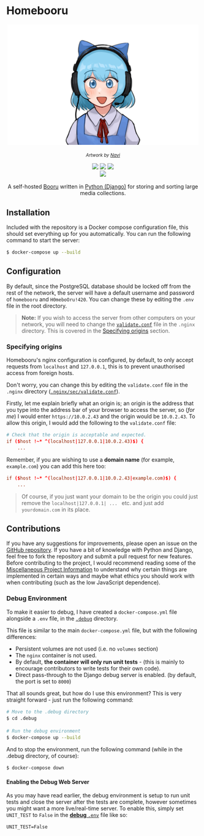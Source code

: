 # Homebooru
<div align="center">
    <img src="assets/cirno_smiling_touhou.png" width=500px \>
    <p><i><small>Artwork by <a href="https://twitter.com/nvi2762/status/1495867899881619456">Navi</a></small></i></p>
    <img src="https://img.shields.io/badge/-Python 3-3776AB?style=flat&logo=Python&logoColor=white" \>
    <img src="https://img.shields.io/badge/PostgreSQL-3776AB.svg?logo=postgreSQL&amp;logoColor=white" \>
    <img src="https://img.shields.io/badge/Docker-3776AB.svg?logo=docker&amp;logoColor=white" \><br>
    <img src="https://github.com/gingerchicken/homebooru/actions/workflows/test.yml/badge.svg" \>
    <p>A self-hosted <a href="https://www.yourdictionary.com/booru">Booru</a> written in <a href="https://www.djangoproject.com/">Python (Django)</a> for storing and sorting large media collections.</p>
</div>

## Installation
Included with the repository is a Docker compose configuration file, this should set everything up for you automatically. You can run the following command to start the server:

```bash
$ docker-compose up --build
```

## Configuration
By default, since the PostgreSQL database should be locked off from the rest of the network, the server will have a default username and password of `homebooru` and `H0meboOru!420`. You can change these by editing the `.env` file in the root directory.

> **Note:** If you wish to access the server from other computers on your network, you will need to change the [`validate.conf`](.nginx/sec/validate.conf) file in the `.nginx` directory. This is covered in the [Specifying origins](#specifying-origins) section.

### Specifying origins
Homebooru's nginx configuration is configured, by default, to only accept requests from `localhost` and `127.0.0.1`, this is to prevent unauthorised access from foreign hosts.

Don't worry, you can change this by editing the `validate.conf` file in the `.nginx` directory ([`.nginx/sec/validate.conf`](.nginx/sec/validate.conf)).

Firstly, let me explain briefly what an origin is; an origin is the address that you type into the address bar of your browser to access the server, so (_for me_) I would enter `https://10.0.2.43` and the origin would be `10.0.2.43`.  To allow this origin, I would add the following to the `validate.conf` file:

```conf
# Check that the origin is acceptable and expected.
if ($host !~* ^(localhost|127.0.0.1|10.0.2.43)$) {
    ...
```

Remember, if you are wishing to use a **domain name** (for example, `example.com`) you can add this here too:

```conf
if ($host !~* ^(localhost|127.0.0.1|10.0.2.43|example.com)$) {
    ...
```

> Of course, if you just want your domain to be the origin you could just remove the `localhost|127.0.0.1| ... ` etc. and just add `yourdomain.com` in its place.

## Contributions
If you have any suggestions for improvements, please open an issue on the [GitHub repository](https://github.com/gingerchicken/homebooru). If you have a bit of knowledge with Python and Django, feel free to fork the repository and submit a pull request for new features. Before contributing to the project, I would recommend reading some of the [Miscellaneous Project Information](/docs/MISC.md) to understand why certain things are implemented in certain ways and maybe what ethics you should work with when contributing (such as the low JavaScript dependence).

### Debug Environment
To make it easier to debug, I have created a `docker-compose.yml` file alongside a `.env` file, in the [`.debug`](.debug) directory.

This file is similar to the main `docker-compose.yml` file, but with the following differences:

- Persistent volumes are not used (i.e. no `volumes` section)
- The `nginx` container is not used.
- By default, **the container will only run unit tests** - (this is mainly to encourage contributors to write tests for their own code).
- Direct pass-through to the Django debug server is enabled. (by default, the port is set to `8000`)

That all sounds great, but how do I use this environment? This is very straight forward - just run the following command:

```bash
# Move to the .debug directory
$ cd .debug

# Run the debug environment
$ docker-compose up --build
```

And to stop the environment, run the following command (while in the .debug directory, of course):

```bash
$ docker-compose down
```

#### Enabling the Debug Web Server
As you may have read earlier, the debug environment is setup to run unit tests and close the server after the tests are complete, however sometimes you might want a more live/real-time server. To enable this, simply set `UNIT_TEST` to `False` in the [**debug** `.env`](.debug/.env) file like so:

```env
UNIT_TEST=False
```
